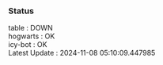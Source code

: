 ### Status


table : DOWN  
hogwarts : OK  
icy-bot : OK  
Latest Update : 2024-11-08 05:10:09.447985
